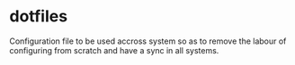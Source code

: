 # dotfiles
Configuration file to be used accross system so as to remove the labour of configuring from scratch and have a sync in all systems.
